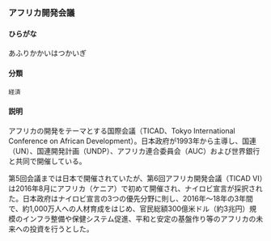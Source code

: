 <div style="display:none;">

## [あ行](securities-terms?id=あ行)

</div>

### アフリカ開発会議

#### ひらがな

あふりかかいはつかいぎ

#### 分類

`経済`

#### 説明

アフリカの開発をテーマとする国際会議（TICAD、Tokyo International Conference on African Development）。日本政府が1993年から主導し、国連（UN）、国連開発計画（UNDP）、アフリカ連合委員会（AUC）および世界銀行と共同で開催している。
 
第5回会議までは日本で開催されていたが、第6回アフリカ開発会議（TICAD VI）は2016年8月にアフリカ（ケニア）で初めて開催され、ナイロビ宣言が採択された。日本政府はナイロビ宣言の3つの優先分野に則し、2016年～18年の3年間で、約1,000万人への人材育成をはじめ、官民総額300億米ドル（約3兆円）規模のインフラ整備や保健システム促進、平和と安定の基盤作り等のアフリカの未来への投資を行うとした。

<div style="display:none;">

## [か行](securities-terms?id=か行)
## [さ行](securities-terms?id=さ行)
## [た行](securities-terms?id=た行)
## [な行](securities-terms?id=な行)
## [は行](securities-terms?id=は行)
## [ま行](securities-terms?id=ま行)
## [や行](securities-terms?id=や行)
## [ら行](securities-terms?id=ら行)
## [わ行](securities-terms?id=わ行)
## [英数字・記号](securities-terms?id=英数字・記号)

</div>

